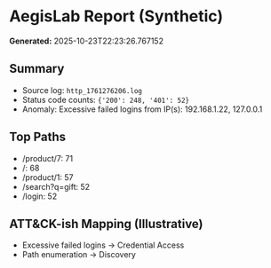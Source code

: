 # AegisLab Report (Synthetic)

**Generated:** 2025-10-23T22:23:26.767152

## Summary

- Source log: `http_1761276206.log`
- Status code counts: `{'200': 248, '401': 52}`
- Anomaly: Excessive failed logins from IP(s): 192.168.1.22, 127.0.0.1

## Top Paths

- /product/7: 71
- /: 68
- /product/1: 57
- /search?q=gift: 52
- /login: 52

## ATT&CK-ish Mapping (Illustrative)

- Excessive failed logins → Credential Access
- Path enumeration → Discovery